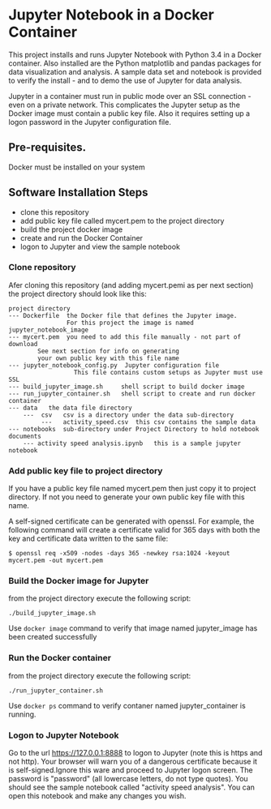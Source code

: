 # Jupyter Notebook in a Docker Container
This project installs and runs Jupyter Notebook with Python 3.4 in a Docker container.  Also installed are the Python matplotlib and pandas packages for data visualization and analysis. 
A sample data set and notebook is provided to verify the install - and to demo the use of Jupyter for data analysis.

Jupyter in a container must run in public mode over an SSL connection - even on a private network.
This complicates the Jupyter setup as the Docker image must contain a public key file.
Also it requires setting up a logon password in the Jupyter configuration file.


## Pre-requisites.

Docker must be installed on your system


## Software Installation Steps

- clone this repository
- add public key file called mycert.pem to the project directory
- build the project docker image
- create and run the Docker Container
- logon to Jupyter and view the sample notebook


### Clone repository
Afer cloning this repository (and adding mycert.pemi as per next section) the  project directory should look like this:

```
project directory
--- Dockerfile  the Docker file that defines the Jupyter image.
                For this project the image is named jupyter_notebook_image
--- mycert.pem  you need to add this file manually - not part of download 
		See next section for info on generating
		your own public key with this file name
--- jupyter_notebook_config.py  Jupyter configuration file
                  This file contains custom setups as Jupyter must use SSL 
--- build_jupyter_image.sh     shell script to build docker image
--- run_jupyter_container.sh   shell script to create and run docker container
--- data   the data file directory
    ---  csv   csv is a directory under the data sub-directory
         ---   activity_speed.csv  this csv contains the sample data
--- notebooks  sub-directory under Project Directory to hold notebook documents
    --- activity speed analysis.ipynb   this is a sample jupyter notebook
```

### Add public key file to project directory
If you have a public key file named mycert.pem then just copy it to project directory.  If not you need to generate your own public key file with this name.

A self-signed certificate can be generated with openssl. For example, the following command will create a certificate valid for 365 days with both the key and certificate data written to the same file:
```
$ openssl req -x509 -nodes -days 365 -newkey rsa:1024 -keyout mycert.pem -out mycert.pem
```

### Build the Docker image for Jupyter
from the project directory execute the following script:
```
./build_jupyter_image.sh
```
Use `docker image` command to verify that image named jupyter_image has been created successfully 


### Run the Docker container
from the project directory execute the following script:
```
./run_jupyter_container.sh
```
Use `docker ps` command to verify contaner named jupyter_container is running.
 
### Logon to Jupyter Notebook
Go to the url https://127.0.0.1:8888 to logon to Jupyter (note this is https and not http).
Your browser will warn you of a dangerous certificate because it is self-signed.Ignore this ware and proceed to Jupyter logon screen. 
The password is "password" (all lowercase letters, do not type quotes). 
You should see the sample notebook called "activity speed analysis".  You can open this notebook and make any changes you wish.


 
                
